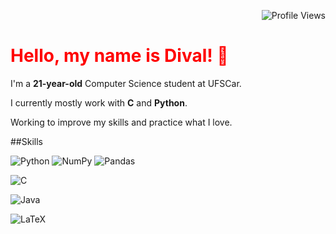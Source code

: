 <p align="right">
  <img src="https://komarev.com/ghpvc/?username=itsdibas" alt="Profile Views">
</p>

# <span style="color:red">Hello, my name is Dival! 👋</span>

I'm a **21-year-old** Computer Science student at UFSCar.

I currently mostly work with **C** and **Python**.

Working to improve my skills and practice what I love.


##Skills

![Python](https://img.shields.io/badge/python-3670A0?style=for-the-badge&logo=python&logoColor=ffdd54)
![NumPy](https://img.shields.io/badge/numpy-%23013243.svg?style=for-the-badge&logo=numpy&logoColor=white)
![Pandas](https://img.shields.io/badge/pandas-%23150458.svg?style=for-the-badge&logo=pandas&logoColor=white)

![C](https://img.shields.io/badge/c-%2300599C.svg?style=for-the-badge&logo=c&logoColor=white)

![Java](https://img.shields.io/badge/java-%23ED8B00.svg?style=for-the-badge&logo=openjdk&logoColor=white)

![LaTeX](https://img.shields.io/badge/latex-%23008080.svg?style=for-the-badge&logo=latex&logoColor=white)
